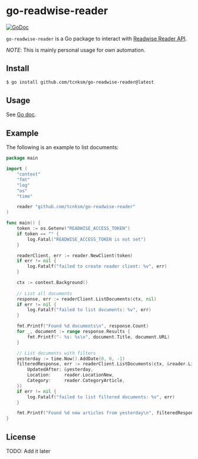 # go-readwise-reader

[![GoDoc](https://pkg.go.dev/badge/github.com/tcnksm/go-readwise-reader.svg)](https://pkg.go.dev/github.com/tcnksm/go-readwise-reader)

`go-readwise-reader` is a Go package to interact with [Readwise Reader API](https://readwise.io/reader_api).

*NOTE*: This is mainly personal usage for own automation.


## Install

```bash
$ go install github.com/tcnksm/go-readwise-reader@latest
```

## Usage 

See [Go doc](https://pkg.go.dev/github.com/tcnksm/go-readwise-reader). 

## Example

The following is an example to list documents:

```go
package main

import (
	"context"
	"fmt"
	"log"
	"os"
	"time"

	reader "github.com/tcnksm/go-readwise-reader"
)

func main() {
	token := os.Getenv("READWISE_ACCESS_TOKEN")
	if token == "" {
		log.Fatal("READWISE_ACCESS_TOKEN is not set")
	}

	readerClient, err := reader.NewClient(token)
	if err != nil {
		log.Fatalf("failed to create reader client: %v", err)
	}

	ctx := context.Background()
	
	// List all documents
	response, err := readerClient.ListDocuments(ctx, nil)
	if err != nil {
		log.Fatalf("failed to list documents: %v", err)
	}

	fmt.Printf("Found %d documents\n", response.Count)
	for _, document := range response.Results {
		fmt.Printf("- %s: %s\n", document.Title, document.URL)
	}

	// List documents with filters
	yesterday := time.Now().AddDate(0, 0, -1)
	filteredResponse, err := readerClient.ListDocuments(ctx, &reader.ListDocumentsOptions{
		UpdatedAfter: &yesterday,
		Location:     reader.LocationNew,
		Category:     reader.CategoryArticle,
	})
	if err != nil {
		log.Fatalf("failed to list filtered documents: %v", err)
	}

	fmt.Printf("Found %d new articles from yesterday\n", filteredResponse.Count)
}
```


## License

TODO: Add it later